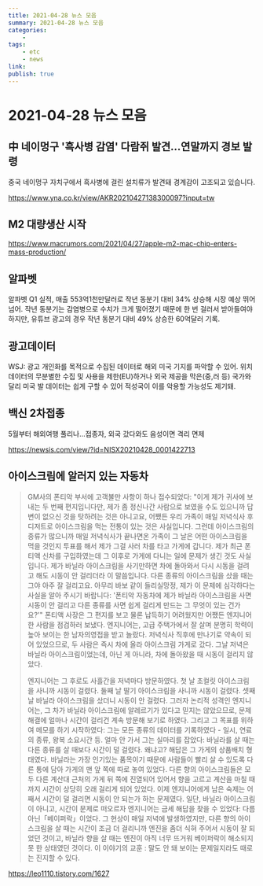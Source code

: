 ```yaml
---
title: 2021-04-28 뉴스 모음
summary: 2021-04-28 뉴스 모음
categories:
    - 
tags:
    - etc
    - news
link: 
publish: true
---
```


# 2021-04-28 뉴스 모음

## 中 네이멍구 '흑사병 감염' 다람쥐 발견…연말까지 경보 발령

중국 네이멍구 자치구에서 흑사병에 걸린 설치류가 발견돼 경계감이 고조되고 있습니다.

<https://www.yna.co.kr/view/AKR20210427138300097?input=tw>

## M2 대량생산 시작

<https://www.macrumors.com/2021/04/27/apple-m2-mac-chip-enters-mass-production/>

## 알파벳

알파벳 Q1 실적, 매출 553억1천만달러로 작년 동분기 대비 34% 상승해 시장 예상 뛰어넘어. 작년 동분기는 감염병으로 수치가 크게 떨어졌기 때문에 한 번 걸러서 받아들여야 하지만, 유튜브 광고의 경우 작년 동분기 대비 49% 상승한 60억달러 기록.

## 광고데이터

WSJ: 광고 개인화를 목적으로 수집된 데이터로 해외 미국 기지를 파악할 수 있어. 위치 데이터의 무분별한 수집 및 사용을 제한(EU)하거나 외국 제공을 막은(중,러 등) 국가와 달리 미국 발 데이터는 쉽게 구할 수 있어 적성국이 이를 악용할 가능성도 제기돼.

## 백신 2차접종

5월부터 해외여행 풀리나…접종자, 외국 갔다와도 음성이면 격리 면제

<https://newsis.com/view/?id=NISX20210428_0001422713>

## 아이스크림에 알러지 있는 자동차

> GM사의 폰티악 부서에 고객불만 사항이 하나 접수되었다:
> "이게 제가 귀사에 보내는 두 번째 편지입니다만, 제가 좀 정신나간 사람으로 보였을 수도 있으니까 답변이 없으신 것을 탓하려는 것은 아니고요, 어쨌든 우리 가족이 매일 저녁식사 후 디저트로 아이스크림을 먹는 전통이 있는 것은 사실입니다. 그런데 아이스크림의 종류가 많으니까 매일 저녁식사가 끝나면온 가족이 그 날은 어떤 아이스크림을 먹을 것인지 투표를 해서 제가 그걸 사러 차를 타고 가게에 갑니다. 제가 최근 폰티액 신차를 구입하였는데 그 이후로 가게에 다니는 일에 문제가 생긴 것도 사실입니다. 제가 바닐라 아이스크림을 사기만하면 차에 돌아와서 다시 시동을 걸려고 해도 시동이 안 걸리더라 이 말씀입니다. 다른 종류의 아이스크림을 샀을 때는 그야 아주 잘 걸리고요. 아무리 바보 같이 들리실망정, 제가 이 문제에 심각하다는 사실을 알아 주시기 바랍니다: '폰티악 자동차에 제가 바닐라 아이스크림을 사면 시동이 안 걸리고 다른 종류를 사면 쉽게 걸리게 만드는 그 무엇이 있는 건가요?'"
> 폰티액 사장은 그 편지를 보고 물론 납득하기 어려웠지만 어쨌든 엔지니어 한 사람을 점검하러 보냈다. 엔지니어는, 고급 주택가에서 잘 살며 분명히 학력이 높아 보이는 한 남자의영접을 받고 놀랐다. 저녁식사 직후에 만나기로 약속이 되어 있었으므로, 두 사람은 즉시 차에 올라 아이스크림 가게로 갔다. 그날 저녁은 바닐라 아이스크림이었는데, 아닌 게 아니라, 차에 돌아왔을 때 시동이 걸리지 않았다.
>
> 엔지니어는 그 후로도 사흘간을 저녁마다 방문하였다. 첫 날 초컬릿 아이스크림을 사니까 시동이 걸렸다. 둘째 날 딸기 아이스크림을 사니까 시동이 걸렸다. 셋째 날 바닐라 아이스크림을 샀더니 시동이 안 걸렸다.
> 그러자 논리적 성격인 엔지니어는, 그 차가 바닐라 아이스크림에 알레르기가 있다고 믿지는 않았으므로, 문제해결에 얼마나 시간이 걸리건 계속 방문해 보기로 하였다. 그리고 그 목표를 위하여 메모를 하기 시작하였다: 그는 모든 종류의 데이터를 기록하였다 - 일시, 연료의 종류, 왕복 소요시간 등.
> 얼마 안 가서 그는 실마리를 잡았다: 바닐라를 살 때는 다른 종류를 살 때보다 시간이 덜 걸렸다. 왜냐고? 해답은 그 가게의 상품배치 형태였다.
> 바닐라는 가장 인기있는 품목이기 때문에 사람들이 빨리 살 수 있도록 다른 통에 담아 가게의 맨 앞 쪽에 따로 놓여 있었다. 다른 향의 아이스크림들은 모두 다른 계산대 근처의 가게 뒤 쪽에 진열되어 있어서 향을 고르고 계산을 마칠 때까지 시간이 상당히 오래 걸리게 되어 있었다.
> 이제 엔지니어에게 남은 숙제는 어째서 시간이 덜 걸리면 시동이 안 되는가 하는 문제였다. 일단, 바닐라 아이스크림이 아니고, 시간이 문제로 떠오르자 엔지니어는 금세 해답을 찾을 수 있었다: 다름 아닌「베이퍼락」이었다. 그 현상이 매일 저녁에 발생하였지만, 다른 향의 아이스크림을 살 때는 시간이 조금 더 걸리니까 엔진을 좀더 식혀 주어서 시동이 잘 되었던 것이고, 바닐라 향을 살 때는 엔진이 아직 너무 뜨거워 베이퍼락이 해소되지 못 한 상태였던 것이다.
> 이 이야기의 교훈 : 말도 안 돼 보이는 문제일지라도 때로는 진지할 수 있다.

<https://leo1110.tistory.com/1627>
